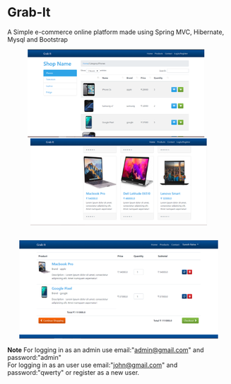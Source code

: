 # Grab-It

<p> A Simple e-commerce online platform made using Spring MVC, Hibernate, Mysql and Bootstrap</p>
  
  <p align="center">
  <img src="https://github.com/avik191/GrabIt/blob/master/Grab-It/WebContent/WEB-INF/resources/images/snap1.PNG" width="400"/>  &nbsp;&nbsp;
   <img src="https://github.com/avik191/GrabIt/blob/master/Grab-It/WebContent/WEB-INF/resources/images/snap2.PNG" width="400"/>
   </br></br>
  </p>
  
  <p align="center">
  <img src="https://github.com/avik191/GrabIt/blob/master/Grab-It/WebContent/WEB-INF/resources/images/snap3.PNG" width="450"/>
    </p>
   


**Note**
For logging in as an admin use email:"admin@gmail.com" and password:"admin" </br>
For logging in as an user use email:"john@gmail.com" and password:"qwerty"  or register as a new user.</br>



